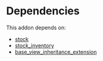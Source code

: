 # Dependencies

This addon depends on:

- [stock](https://github.com/bringout/oca-ocb-warehouse/tree/3e067eb100be2ddf743af8f74cbee58df4eb6bb0/odoo-bringout-oca-ocb-stock)
- [stock_inventory](https://github.com/bringout/oca-workflow-process)
- [base_view_inheritance_extension](https://github.com/bringout/oca-technical)
